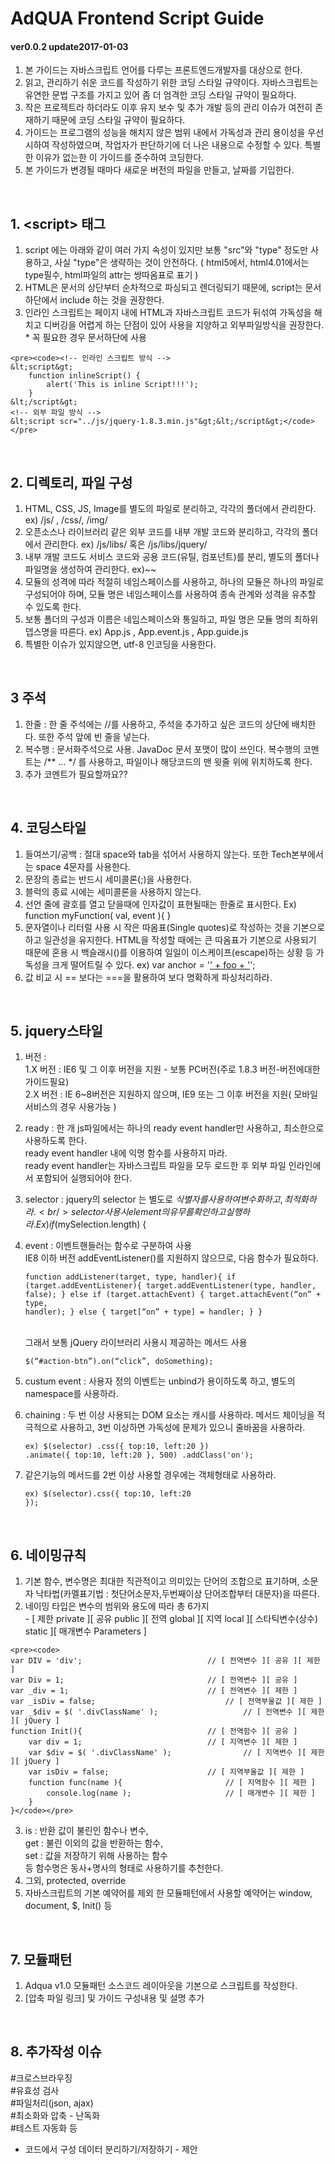 # AdQUA Frontend Script Guide
#### ver0.0.2 update2017-01-03

  1. 본 가이드는 자바스크립트 언어를 다루는 프론트엔드개발자를 대상으로 한다.<br />
  2. 읽고, 관리하기 쉬운 코드를 작성하기 위한 코딩 스타일 규약이다. 자바스크립트는 유연한 문법 구조를 가지고 있어 좀 더 엄격한 코딩 스타일 규약이 필요하다.<br />
  3. 작은 프로젝트라 하더라도 이후 유지 보수 및 추가 개발 등의 관리 이슈가 여전히 존재하기 때문에 코딩 스타일 규약이 필요하다.<br />
  4. 가이드는 프로그램의 성능을 해치지 않은 범위 내에서 가독성과 관리 용이성을 우선시하여 작성하였으며, 작업자가 판단하기에 더 나은 내용으로 수정할 수 있다. 특별한 이유가 없는한 이 가이드를 준수하여 코딩한다.<br />
  5. 본 가이드가 변경될 때마다 새로운 버전의 파일을 만들고, 날짜를 기입한다.<br />
<br />

## 1. &lt;script&gt; 태그
  1. script 에는 아래와 같이 여러 가지 속성이 있지만 보통 "src"와 "type" 정도만 사용하고, 사실 "type"은 생략하는 것이 안전하다. ( html5에서, html4.01에서는 type필수, html파일의 attr는 쌍따옴표로 표기 )
  2. HTML은 문서의 상단부터 순차적으로 파싱되고 렌더링되기 때문에, script는 문서 하단에서 include 하는 것을 권장한다.
  3. 인라인 스크립트는 페이지 내에 HTML과 자바스크립트 코드가 뒤섞여 가독성을 해치고 디버깅을 어렵게 하는 단점이 있어 사용을 지양하고 외부파일방식을 권장한다. * 꼭 필요한 경우  문서하단에 사용

	<pre><code><!-- 인라인 스크립트 방식 -->
	&lt;script&gt;
		function inlineScript() {
			alert('This is inline Script!!!');
		}
	&lt;/script&gt;
	<!-- 외부 파일 방식 -->
	&lt;script scr="../js/jquery-1.8.3.min.js"&gt;&lt;/script&gt;</code></pre>
<br />

## 2. 디렉토리, 파일 구성
  1. HTML, CSS, JS, Image를  별도의 파일로 분리하고, 각각의 폴더에서 관리한다.
     ex) /js/ , /css/, /img/
  2. 오픈소스나 라이브러리 같은 외부 코드를 내부 개발 코드와 분리하고, 각각의 폴더에서 관리한다.
    ex) /js/libs/ 혹은 /js/libs/jquery/
  3. 내부 개발 코드도 서비스 코드와 공용 코드(유틸, 컴포넌트)를 분리, 별도의 폴더나 파일명을 생성하여 관리한다.   ex)~~
  4. 모듈의 성격에 따라 적절히 네임스페이스를 사용하고, 하나의 모듈은 하나의 파일로 구성되어야 하며, 모듈 명은 네임스페이스를 사용하여 종속 관계와 성격을 유추할 수 있도록 한다.
  5. 보통 폴더의 구성과 이름은 네임스페이스와 통일하고, 파일 명은 모듈 명의 최하위 뎁스명을 따른다.
    ex) App.js , App.event.js , App.guide.js
  6. 특별한 이슈가 있지않으면, utf-8 인코딩을 사용한다.
<br />

## 3 주석
  1. 한줄 : 한 줄 주석에는 //를 사용하고, 주석을 추가하고 싶은 코드의 상단에 배치한다. 또한 주석 앞에 빈 줄을 넣는다.
  2. 복수행 : 문서화주석으로 사용. JavaDoc 문서 포맷이 많이 쓰인다. 복수행의 코멘트는 /** ... */ 를 사용하고, 파일이나 해당코드의 맨 윗줄 위에 위치하도록 한다.
  3. 추가 코멘트가 필요할까요??
<br />

## 4. 코딩스타일
  1. 들여쓰기/공백 : 절대 space와 tab을 섞어서 사용하지 않는다. 또한 Tech본부에서는 space 4문자를 사용한다.
  2. 문장의 종료는 반드시 세미콜론(;)을 사용한다.
  3. 블럭의 종료 시에는 세미콜론을 사용하지 않는다.
  3. 선언 줄에 괄호를 열고 닫을때에 인자값이 표현될때는 한줄로 표시한다.
    Ex) function myFunction( val, event ){ }
  4. 문자열이나 리터럴 사용 시 작은 따옴표(Single quotes)로 작성하는 것을 기본으로 하고 일관성을 유지한다.
   HTML을 작성할 때에는 큰 따옴표가 기본으로 사용되기 때문에 혼용 시 백슬래시(\)를 이용하여 일일이 이스케이프(escape)하는 상황 등 가독성을 크게 떨어트릴 수 있다.
    ex) var anchor = '<a href="/' + foo + '.html">' + foo + '</a>';
  5. 값 비교 시 == 보다는 ===을 활용하여 보다 명확하게 파싱처리하라.
<br />

## 5. jquery스타일
  1. 버전 :<br />
   1.X 버전 : IE6 및 그 이후 버전을 지원 - 보통 PC버전(주로 1.8.3 버전-버전에대한 가이드필요)<br />
   2.X 버전 : IE 6~8버전은 지원하지 않으며, IE9 또는 그 이후 버전을 지원( 모바일 서비스의 경우 사용가능 )
  2. ready : 한 개 js파일에서는 하나의 ready event handler만 사용하고, 최소한으로 사용하도록 한다.<br />
   ready event handler 내에 익명 함수를 사용하지 마라.<br />
   ready event handler는 자바스크립트 파일을 모두 로드한 후 외부 파일 인라인에서 포함되어 실행되어야 한다.
  3. selector : jquery의 selector 는 별도로 $식별자를 사용하여 변수화 하고, 최적화하라.<br />
   selector사용 시 element의 유무를 확인하고 실행하라. Ex) if ($mySelection.length) {
  4. event : 이벤트핸들러는 함수로 구분하여 사용<br />
   IE8 이하 버전 addEventListener()를 지원하지 않으므로, 다음 함수가 필요하다.
	<pre><code>function addListener(target, type, handler){
		if (target.addEventListener){
			target.addEventListener(type, handler, false);
		} else if (target.attachEvent) {
			target.attachEvent(“on” + type, handler);
		} else {
			target[“on” + type] = handler;
		}
	}</code></pre><br />
   그래서 보통 jQuery 라이브러리 사용시 제공하는 메서드 사용<br />
      <pre><code>$(“#action-btn”).on(“click”, doSomething);</code></pre>
  5. custum event : 사용자 정의 이벤트는 unbind가 용이하도록 하고, 별도의 namespace를 사용하라.
  6. chaining : 두 번 이상 사용되는 DOM 요소는 캐시를 사용하라. 메서드 체이닝을 적극적으로 사용하고, 3번 이상하면 가독성에 문제가 있으니 줄바꿈을 사용하라.
	<pre><code>ex) $(selector)
		.css({ top:10, left:20 })
		.animate({ top:10, left:20 }, 500)
		.addClass('on');
	</code></pre>
	
  7. 같은기능의 메서드를 2번 이상 사용할 경우에는 객체형태로 사용하라.
    <pre><code>ex) $(selector).css({ top:10, left:20 });</code></pre>
<br />

## 6. 네이밍규칙
  1. 기본 함수, 변수명은 최대한 직관적이고 의미있는 단어의 조합으로 표기하며, 소문자 낙타법(카멜표기법 : 첫단어소문자,두번째이상 단어조합부터 대문자)을 따른다.
  2. 네이밍  타입은 변수의 범위와 용도에 따라 총 6가지<br />
    - [ 제한 private ][ 공유 public ][ 전역 global ][ 지역 local ][ 스타틱변수(상수) static ][ 매개변수 Parameters ]

	<pre><code>
	var DIV = 'div';							// [ 전역변수 ][ 공유 ][ 제한 ]
	var Div = 1; 								// [ 전역변수 ][ 공유 ]
	var _div = 1;								// [ 전역변수 ][ 제한 ]
	var _isDiv = false;  							// [ 전역부울값 ][ 제한 ]
	var _$div = $( '.divClassName' );					// [ 전역변수 ][ 제한 ][ jQuery ]
	function Init(){							// [ 전역함수 ][ 공유 ]
		var div = 1;							// [ 지역변수 ][ 제한 ]
		var $div = $( '.divClassName' );   				// [ 지역변수 ][ 제한 ][ jQuery ]
		var isDiv = false;						// [ 지역부울값 ][ 제한 ]
		function func(name ){						// [ 지역함수 ][ 제한 ]
			console.log(name ); 					// [ 매개변수 ][ 제한 ]
		}
	}</code></pre>
  3. is : 반환 값이 불린인 함수나 변수,<br />
    get : 불린 이외의 값을 반환하는 함수,<br />
	set : 값을 저장하기 위해 사용하는 함수<br />
	등 함수명은 동사+명사의 형태로 사용하기를 추천한다.<br />
  4. 그외, protected, override
  5. 자바스크립트의 기본 예약어를 제외 한 모듈패턴에서 사용할 예약어는 window, document, $, Init() 등
<br />

## 7. 모듈패턴
  1. Adqua v1.0 모듈패턴 소스코드 레이아웃을 기본으로 스크립트를 작성한다.
  2. [압축 파일 링크] 및 가이드 구성내용 및 설명 추가
<br />

## 8. 추가작성 이슈
  #크로스브라우징<br />
  #유효성 검사<br />
  #파일처리(json, ajax)<br />
  #최소화와 압축 - 난독화<br />
  #테스트 자동화 등<br />
* 코드에서 구성 데이터 분리하기/저장하기 - 제안
	


